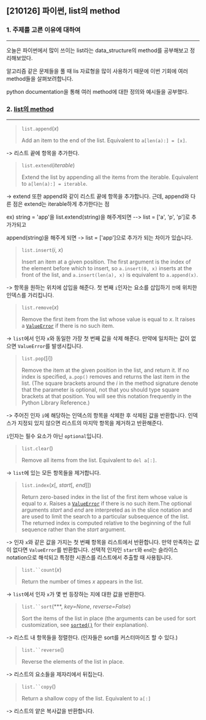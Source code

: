 ## [210126] 파이썬, list의 method

### 1. 주제를 고른 이유에 대하여

---

오늘은 파이썬에서 많이 쓰이는 list라는 data_structure의 method를 공부해보고 정리해보았다.

알고리즘 같은 문제들을 풀 때 lis 자료형을 많이 사용하기 때문에 이번 기회에 여러 method들을 살펴보려합니다. 

python documentation을 통해 여러 method에 대한 정의와 예시들을 공부했다.



### 2.  [list의 method](https://docs.python.org/3/tutorial/datastructures.html)

---

> `list.append`(*x*)
>
> Add an item to the end of the list. Equivalent to `a[len(a):] = [x]`.

-> 리스트 끝에 항목을 추가한다.



> `list.extend`(*iterable*)
>
> Extend the list by appending all the items from the iterable. Equivalent to `a[len(a):] = iterable`.

-> extend 또한 append와 같이 리스트 끝에 항목을 추가합니다. 근데, append와 다른 점은 extend는 iterable하게 추가한다는 점

ex) string = 'app'을 list.extend(string)을 해주게되면 -->  list = ['a', 'p', 'p']로 추가가되고

append(string)을 해주게 되면 -> list = ['app']으로 추가가 되는 차이가 있습니다.



> `list.insert`(*i*, *x*)
>
> Insert an item at a given position. The first argument is the index of the element before which to insert, so `a.insert(0, x)` inserts at the front of the list, and `a.insert(len(a), x)` is equivalent to `a.append(x)`.

-> 항목을 원하는 위치에 삽입을 해준다. 첫 번째 `i`인자는 요소를 삽입하기 `전`에 위치한 인덱스를 가리킵니다.



> `list.remove`(*x*)
>
> Remove the first item from the list whose value is equal to *x*. It raises a [`ValueError`](https://docs.python.org/3/library/exceptions.html#ValueError) if there is no such item.

-> `list`에서 인자 `x`와 동일한 가장 첫 번째 값을 삭제 해준다. 만약에 일치하는 값이 없으면 `ValueError`를  발생시킵니다.



> `list.pop`([*i*])
>
> Remove the item at the given position in the list, and return it. If no index is specified, `a.pop()` removes and returns the last item in the list. (The square brackets around the *i* in the method signature denote that the parameter is optional, not that you should type square brackets at that position. You will see this notation frequently in the Python Library Reference.)

-> 주어진 인자 `i`에 해당하는 인덱스의 항목을 삭제한 후 삭제된 값을 반환합니다. 인덱스가 지정되 있지 않으면 리스트의 마지막 항목을 제거하고 반환해준다. 

`i`인자는 필수 요소가 아닌 `optional`입니다.



> `list.clear`()
>
> Remove all items from the list. Equivalent to `del a[:]`.

-> `list`에 있는 모든 항목들을 제거합니다.



> `list.index`(*x*[, *start*[, *end*]])
>
> Return zero-based index in the list of the first item whose value is equal to *x*. Raises a [`ValueError`](https://docs.python.org/3/library/exceptions.html#ValueError) if there is no such item.The optional arguments *start* and *end* are interpreted as in the slice notation and are used to limit the search to a particular subsequence of the list. The returned index is computed relative to the beginning of the full sequence rather than the *start* argument.

-> 인자 `x`와 같은 값을 가지는 첫 번째 항목을 리스트에서 반환합니다. 만약 만족하는 값이 없다면 `ValueError`를 반환합니다. 선택적 인자인 `start`와 `end`는 슬라이스 notation으로 해석되고 특정한 시퀀스를 리스트에서 추출할 때 사용됩니다. 



> `list.``count`(*x*)
>
> Return the number of times *x* appears in the list.

-> `list`에서 인자 `x`가 몇 번 등장하는 지에 대한 값을 반환한다.



> `list.``sort`(***, *key=None*, *reverse=False*)
>
> Sort the items of the list in place (the arguments can be used for sort customization, see [`sorted()`](https://docs.python.org/3/library/functions.html#sorted) for their explanation).

-> 리스트 내 항목들을 정렬한다. (인자들은 sort를 커스터마이즈 할 수 있다.)



> `list.``reverse`()
>
> Reverse the elements of the list in place.

-> 리스트의 요소들을 제자리에서 뒤집는다.



> `list.``copy`()
>
> Return a shallow copy of the list. Equivalent to `a[:]`

-> 리스트의 얕은 복사값을 반환합니다.

